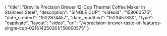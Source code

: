 {
    "title": "Breville Precision Brewer 12-Cup Thermal Coffee Maker in Stainless Steel",
    "description": "SINGLE CUP",
    "videoid": "158060575",
    "date_created": "1522874457",
    "date_modified": "1523457830",
    "type": "captivate",
    "layout": "video",
    "url": "\/v\/precision-brewer-taste-of-features-single-cup-021614250261\/158060575"
}